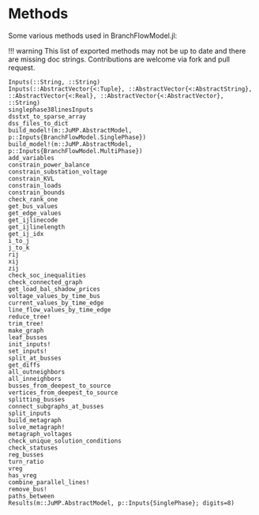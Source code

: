 # Methods
Some various methods used in BranchFlowModel.jl:

!!! warning
    This list of exported methods may not be up to date and there are missing doc strings.
    Contributions are welcome via fork and pull request.

```@docs
Inputs(::String, ::String)
Inputs(::AbstractVector{<:Tuple}, ::AbstractVector{<:AbstractString}, ::AbstractVector{<:Real}, ::AbstractVector{<:AbstractVector}, ::String)
singlephase38linesInputs
dsstxt_to_sparse_array 
dss_files_to_dict
build_model!(m::JuMP.AbstractModel, p::Inputs{BranchFlowModel.SinglePhase})
build_model!(m::JuMP.AbstractModel, p::Inputs{BranchFlowModel.MultiPhase})
add_variables
constrain_power_balance
constrain_substation_voltage
constrain_KVL
constrain_loads
constrain_bounds
check_rank_one
get_bus_values 
get_edge_values 
get_ijlinecode
get_ijlinelength
get_ij_idx
i_to_j 
j_to_k 
rij 
xij
zij
check_soc_inequalities
check_connected_graph
get_load_bal_shadow_prices
voltage_values_by_time_bus
current_values_by_time_edge
line_flow_values_by_time_edge
reduce_tree!
trim_tree!
make_graph
leaf_busses
init_inputs!
set_inputs!
split_at_busses
get_diffs
all_outneighbors
all_inneighbors
busses_from_deepest_to_source
vertices_from_deepest_to_source
splitting_busses
connect_subgraphs_at_busses
split_inputs
build_metagraph
solve_metagraph!
metagraph_voltages
check_unique_solution_conditions
check_statuses
reg_busses
turn_ratio
vreg
has_vreg
combine_parallel_lines!
remove_bus!
paths_between
Results(m::JuMP.AbstractModel, p::Inputs{SinglePhase}; digits=8)
```